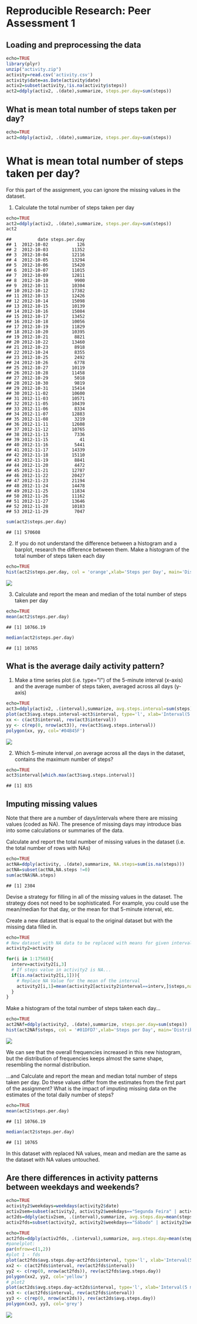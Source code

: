 # Reproducible Research: Peer Assessment 1


## Loading and preprocessing the data


```r
echo=TRUE
library(plyr)
unzip("activity.zip")
activity=read.csv('activity.csv')
activity$date=as.Date(activity$date)
activ2=subset(activity,!is.na(activity$steps))
act2=ddply(activ2, .(date),summarize, steps.per.day=sum(steps))
```

## What is mean total number of steps taken per day?


```r
echo=TRUE
act2=ddply(activ2, .(date),summarize, steps.per.day=sum(steps))
```

# What is mean total number of steps taken per day?

For this part of the assignment, you can ignore the missing values in the dataset.

1. Calculate the total number of steps taken per day


```r
echo=TRUE
act2=ddply(activ2, .(date),summarize, steps.per.day=sum(steps))
act2
```

```
##          date steps.per.day
## 1  2012-10-02           126
## 2  2012-10-03         11352
## 3  2012-10-04         12116
## 4  2012-10-05         13294
## 5  2012-10-06         15420
## 6  2012-10-07         11015
## 7  2012-10-09         12811
## 8  2012-10-10          9900
## 9  2012-10-11         10304
## 10 2012-10-12         17382
## 11 2012-10-13         12426
## 12 2012-10-14         15098
## 13 2012-10-15         10139
## 14 2012-10-16         15084
## 15 2012-10-17         13452
## 16 2012-10-18         10056
## 17 2012-10-19         11829
## 18 2012-10-20         10395
## 19 2012-10-21          8821
## 20 2012-10-22         13460
## 21 2012-10-23          8918
## 22 2012-10-24          8355
## 23 2012-10-25          2492
## 24 2012-10-26          6778
## 25 2012-10-27         10119
## 26 2012-10-28         11458
## 27 2012-10-29          5018
## 28 2012-10-30          9819
## 29 2012-10-31         15414
## 30 2012-11-02         10600
## 31 2012-11-03         10571
## 32 2012-11-05         10439
## 33 2012-11-06          8334
## 34 2012-11-07         12883
## 35 2012-11-08          3219
## 36 2012-11-11         12608
## 37 2012-11-12         10765
## 38 2012-11-13          7336
## 39 2012-11-15            41
## 40 2012-11-16          5441
## 41 2012-11-17         14339
## 42 2012-11-18         15110
## 43 2012-11-19          8841
## 44 2012-11-20          4472
## 45 2012-11-21         12787
## 46 2012-11-22         20427
## 47 2012-11-23         21194
## 48 2012-11-24         14478
## 49 2012-11-25         11834
## 50 2012-11-26         11162
## 51 2012-11-27         13646
## 52 2012-11-28         10183
## 53 2012-11-29          7047
```

```r
sum(act2$steps.per.day)
```

```
## [1] 570608
```


2. If you do not understand the difference between a histogram and a barplot, research the difference between them. Make a histogram of the total number of steps taken each day


```r
echo=TRUE
hist(act2$steps.per.day, col = 'orange',xlab='Steps per Day', main='Distribution of frequencies - Total steps per day')
```

![](PA1_template_files/figure-html/unnamed-chunk-4-1.png) 

3. Calculate and report the mean and median of the total number of steps taken per day


```r
echo=TRUE
mean(act2$steps.per.day)
```

```
## [1] 10766.19
```

```r
median(act2$steps.per.day)
```

```
## [1] 10765
```

## What is the average daily activity pattern?

1. Make a time series plot (i.e. type="l") of the 5-minute interval (x-axis) and the average number of steps taken, averaged across all days (y-axis)


```r
echo=TRUE
act3=ddply(activ2, .(interval),summarize, avg.steps.interval=sum(steps))
plot(act3$avg.steps.interval~act3$interval, type='l', xlab='Interval(5 min)',ylab='Avg. Steps per Interval', col = '#04B45F', lwd=2, bty="n")
xx <- c(act3$interval, rev(act3$interval))
yy <- c(rep(0, nrow(act3)), rev(act3$avg.steps.interval))
polygon(xx, yy, col='#04B45F')
```

![](PA1_template_files/figure-html/unnamed-chunk-6-1.png) 

2. Which 5-minute interval ,on average across all the days in the dataset, contains the maximum number of steps?


```r
echo=TRUE
act3$interval[which.max(act3$avg.steps.interval)]
```

```
## [1] 835
```

## Imputing missing values

Note that there are a number of days/intervals where there are missing values (coded as NA). The presence of missing days may introduce bias into some calculations or summaries of the data.

Calculate and report the total number of missing values in the dataset (i.e. the total number of rows with NAs)


```r
echo=TRUE
actNA=ddply(activity, .(date),summarize, NA.steps=sum(is.na(steps)))
actNA=subset(actNA,NA.steps !=0)
sum(actNA$NA.steps)
```

```
## [1] 2304
```

Devise a strategy for filling in all of the missing values in the dataset. The strategy does not need to be sophisticated. For example, you could use the mean/median for that day, or the mean for that 5-minute interval, etc.

Create a new dataset that is equal to the original dataset but with the missing data filled in.


```r
echo=TRUE
# New dataset with NA data to be replaced with means for given intervals:
activity2=activity

for(i in 1:17568){
  interv=activity2[i,3]
  # If steps value in activity2 is NA...
  if(is.na(activity2[i,1])){
    # Replace NA Value for the mean of the interval
    activity2[i,1]=mean(activity2[activity2$interval==interv,]$steps,na.rm = TRUE)
  }
}
```

Make a histogram of the total number of steps taken each day...


```r
echo=TRUE
act2NAf=ddply(activity2, .(date),summarize, steps.per.day=sum(steps))
hist(act2NAf$steps, col = '#01DFD7',xlab='Steps per Day', main='Distribution of frequencies - Total steps per day (NA values replaced)')
```

![](PA1_template_files/figure-html/unnamed-chunk-10-1.png) 

We can see that the overall frequencies increased in this new histogram, but the distribution of frequencies keeps almost the same shape, resembling the normal distribution. 

...and Calculate and report the mean and median total number of steps taken per day. Do these values differ from the estimates from the first part of the assignment? What is the impact of imputing missing data on the estimates of the total daily number of steps?


```r
echo=TRUE
mean(act2$steps.per.day)
```

```
## [1] 10766.19
```

```r
median(act2$steps.per.day)
```

```
## [1] 10765
```

In this dataset with replaced NA values, mean and median are the same as the dataset with NA values untouched.

## Are there differences in activity patterns between weekdays and weekends?


```r
echo=TRUE
activity2$weekdays=weekdays(activity2$date)
activ2sem=subset(activity2, activity2$weekdays=="Segunda Feira" | activity2$weekdays=="Terça Feira" | activity2$weekdays=="Quarta Feira" | activity2$weekdays=="Quinta Feira" | activity2$weekdays=="Sexta Feira")
act2ds=ddply(activ2sem, .(interval),summarize, avg.steps.day=mean(steps))
activ2fds=subset(activity2, activity2$weekdays=="Sábado" | activity2$weekdays=="Domingo" )
```

```r
echo=TRUE
act2fds=ddply(activ2fds, .(interval),summarize, avg.steps.day=mean(steps))
#panelplot:
par(mfrow=c(1,2))
#plot 1 - fds
plot(act2fds$avg.steps.day~act2fds$interval, type='l', xlab='Interval(5 min)',ylab='Avg. Steps per Interval', col = 'yellow', lwd=2, bty="n", main='Weekend')
xx2 <- c(act2fds$interval, rev(act2fds$interval))
yy2 <- c(rep(0, nrow(act2fds)), rev(act2fds$avg.steps.day))
polygon(xx2, yy2, col='yellow')
# plot2
plot(act2ds$avg.steps.day~act2ds$interval, type='l', xlab='Interval(5 min)',ylab='Avg. Steps per Interval', col = 'grey', lwd=2, bty="n", main='Weekday')
xx3 <- c(act2fds$interval, rev(act2fds$interval))
yy3 <- c(rep(0, nrow(act2ds)), rev(act2ds$avg.steps.day))
polygon(xx3, yy3, col='grey')
```

![](PA1_template_files/figure-html/unnamed-chunk-13-1.png) 
